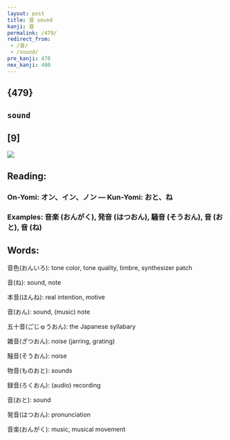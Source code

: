 ```yaml
---
layout: post
title: 音 sound
kanji: 音
permalink: /479/
redirect_from:
 - /音/
 - /sound/
pre_kanji: 478
nex_kanji: 480
---
```


## {479}

## `sound`

## [9]

<div class="stroke"><img src="E99FB3.png" /></div>

## Reading:

### On-Yomi: オン、イン、ノン &mdash; Kun-Yomi: おと、ね

### Examples: 音楽 (おんがく), 発音 (はつおん), 騒音 (そうおん), 音 (おと), 音 (ね)

## Words:

音色(おんいろ): tone color, tone quality, timbre, synthesizer patch

音(ね): sound, note

本音(ほんね): real intention, motive

音(おん): sound, (music) note

五十音(ごじゅうおん): the Japanese syllabary

雑音(ざつおん): noise (jarring, grating)

騒音(そうおん): noise

物音(ものおと): sounds

録音(ろくおん): (audio) recording

音(おと): sound

発音(はつおん): pronunciation

音楽(おんがく): music, musical movement
